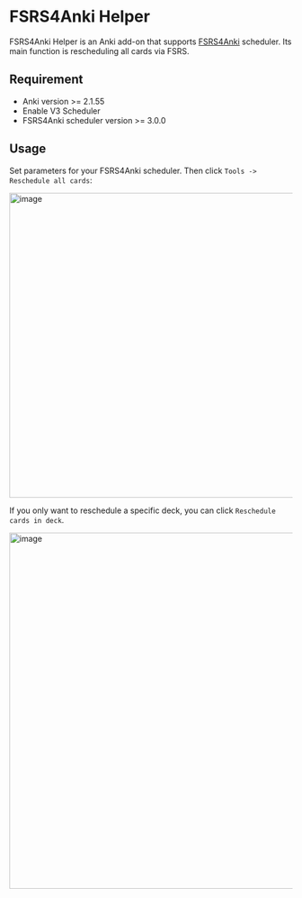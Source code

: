 # FSRS4Anki Helper

FSRS4Anki Helper is an Anki add-on that supports [FSRS4Anki](https://github.com/open-spaced-repetition/fsrs4anki) scheduler. Its main function is rescheduling all cards via FSRS.

## Requirement

- Anki version >= 2.1.55
- Enable V3 Scheduler
- FSRS4Anki scheduler version >= 3.0.0

## Usage

Set parameters for your FSRS4Anki scheduler. Then click `Tools -> Reschedule all cards`:

<img width="541" alt="image" src="https://user-images.githubusercontent.com/32575846/195558914-199d41c2-011d-4618-9778-311b2d1a89be.png">

If you only want to reschedule a specific deck, you can click `Reschedule cards in deck`.

<img width="632" alt="image" src="https://user-images.githubusercontent.com/32575846/195559101-91d356d7-d5a5-410d-a342-54172ef3141b.png">
